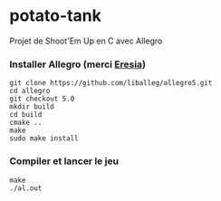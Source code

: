 # potato-tank
Projet de Shoot'Em Up en C avec Allegro

### Installer Allegro (merci [Eresia](https://www.github.com/Eresia "Github de Eresia"))
```
git clone https://github.com/liballeg/allegro5.git
cd allegro
git checkout 5.0
mkdir build
cd build
cmake ..
make
sudo make install
```

### Compiler et lancer le jeu
```
make
./al.out
```
